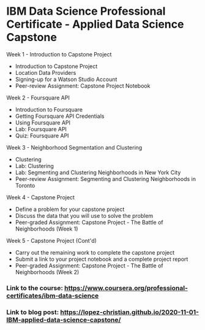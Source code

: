 # IBM Data Science Professional Certificate - Applied Data Science Capstone

Week 1 - Introduction to Capstone Project
* Introduction to Capstone Project
* Location Data Providers
* Signing-up for a Watson Studio Account
* Peer-review Assignment: Capstone Project Notebook

Week 2 - Foursquare API
* Introduction to Foursquare
* Getting Foursquare API Credentials
* Using Foursquare API
* Lab: Foursquare API
* Quiz: Foursquare API

Week 3 - Neighborhood Segmentation and Clustering
* Clustering
* Lab: Clustering
* Lab: Segmenting and Clustering Neighborhoods in New York City
* Peer-review Assignment: Segmenting and Clustering Neighborhoods in Toronto

Week 4 - Capstone Project
* Define a problem for your capstone project
* Discuss the data that you will use to solve the problem
* Peer-graded Assignment: Capstone Project - The Battle of Neighborhoods (Week 1)

Week 5 - Capstone Project (Cont'd)
* Carry out the remaining work to complete the capstone project
* Submit a link to your project notebook and a complete project report
* Peer-graded Assignment: Capstone Project - The Battle of Neighborhoods (Week 2)

### Link to the course: https://www.coursera.org/professional-certificates/ibm-data-science
### Link to blog post: https://lopez-christian.github.io/2020-11-01-IBM-applied-data-science-capstone/
